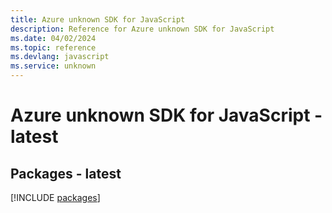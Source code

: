 ```yaml
---
title: Azure unknown SDK for JavaScript
description: Reference for Azure unknown SDK for JavaScript
ms.date: 04/02/2024
ms.topic: reference
ms.devlang: javascript
ms.service: unknown
---
```

# Azure unknown SDK for JavaScript - latest
## Packages - latest
[!INCLUDE [packages](unknown-index.md)]